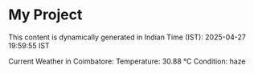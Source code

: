 # My Project

This content is dynamically generated in Indian Time (IST): 2025-04-27 19:59:55 IST


Current Weather in Coimbatore:
Temperature: 30.88 °C
Condition: haze
